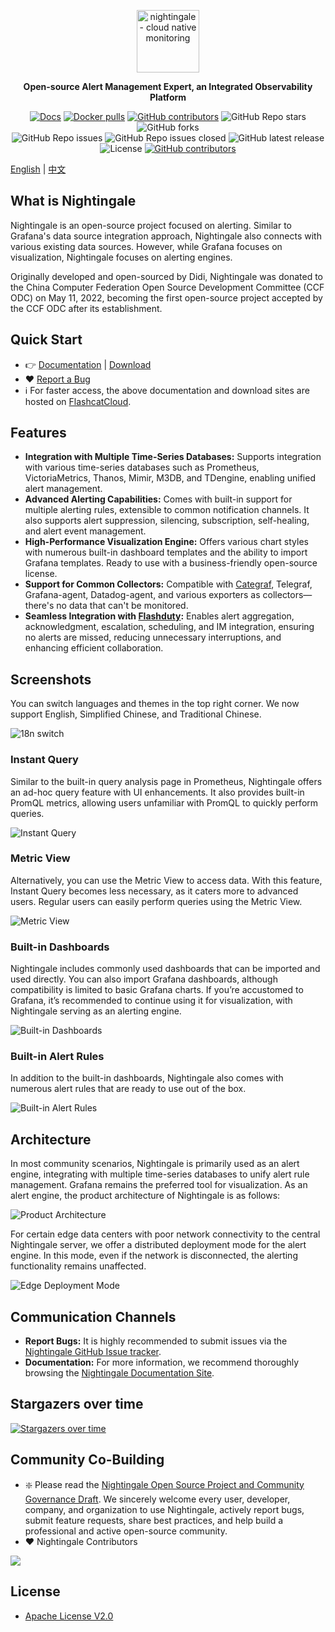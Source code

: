 <p align="center">
  <a href="https://github.com/ccfos/nightingale">
    <img src="doc/img/Nightingale_L_V.png" alt="nightingale - cloud native monitoring" width="100" /></a>
</p>
<p align="center">
  <b>Open-source Alert Management Expert, an Integrated Observability Platform</b>
</p>

<p align="center">
<a href="https://flashcat.cloud/docs/">
  <img alt="Docs" src="https://img.shields.io/badge/docs-get%20started-brightgreen"/></a>
<a href="https://hub.docker.com/u/flashcatcloud">
  <img alt="Docker pulls" src="https://img.shields.io/docker/pulls/flashcatcloud/nightingale"/></a>
<a href="https://github.com/ccfos/nightingale/graphs/contributors">
  <img alt="GitHub contributors" src="https://img.shields.io/github/contributors-anon/ccfos/nightingale"/></a>
<img alt="GitHub Repo stars" src="https://img.shields.io/github/stars/ccfos/nightingale">
<img alt="GitHub forks" src="https://img.shields.io/github/forks/ccfos/nightingale">
<br/><img alt="GitHub Repo issues" src="https://img.shields.io/github/issues/ccfos/nightingale">
<img alt="GitHub Repo issues closed" src="https://img.shields.io/github/issues-closed/ccfos/nightingale">
<img alt="GitHub latest release" src="https://img.shields.io/github/v/release/ccfos/nightingale"/>
<img alt="License" src="https://img.shields.io/badge/license-Apache--2.0-blue"/>
<a href="https://n9e-talk.slack.com/">
  <img alt="GitHub contributors" src="https://img.shields.io/badge/join%20slack-%23n9e-brightgreen.svg"/></a>
</p>



[English](./README_en.md) | [中文](./README.md)

## What is Nightingale

Nightingale is an open-source project focused on alerting. Similar to Grafana's data source integration approach, Nightingale also connects with various existing data sources. However, while Grafana focuses on visualization, Nightingale focuses on alerting engines.

Originally developed and open-sourced by Didi, Nightingale was donated to the China Computer Federation Open Source Development Committee (CCF ODC) on May 11, 2022, becoming the first open-source project accepted by the CCF ODC after its establishment. 


## Quick Start

- 👉 [Documentation](https://flashcat.cloud/docs/) | [Download](https://flashcat.cloud/download/nightingale/)
- ❤️ [Report a Bug](https://github.com/ccfos/nightingale/issues/new?assignees=&labels=&projects=&template=question.yml)
- ℹ️ For faster access, the above documentation and download sites are hosted on [FlashcatCloud](https://flashcat.cloud).

## Features

- **Integration with Multiple Time-Series Databases:** Supports integration with various time-series databases such as Prometheus, VictoriaMetrics, Thanos, Mimir, M3DB, and TDengine, enabling unified alert management.
- **Advanced Alerting Capabilities:** Comes with built-in support for multiple alerting rules, extensible to common notification channels. It also supports alert suppression, silencing, subscription, self-healing, and alert event management.
- **High-Performance Visualization Engine:** Offers various chart styles with numerous built-in dashboard templates and the ability to import Grafana templates. Ready to use with a business-friendly open-source license.
- **Support for Common Collectors:** Compatible with [Categraf](https://flashcat.cloud/product/categraf), Telegraf, Grafana-agent, Datadog-agent, and various exporters as collectors—there's no data that can't be monitored.
- **Seamless Integration with [Flashduty](https://flashcat.cloud/product/flashcat-duty/):** Enables alert aggregation, acknowledgment, escalation, scheduling, and IM integration, ensuring no alerts are missed, reducing unnecessary interruptions, and enhancing efficient collaboration.


## Screenshots

You can switch languages and themes in the top right corner. We now support English, Simplified Chinese, and Traditional Chinese. 

![18n switch](doc/img/readme/n9e-switch-i18n.png)

### Instant Query

Similar to the built-in query analysis page in Prometheus, Nightingale offers an ad-hoc query feature with UI enhancements. It also provides built-in PromQL metrics, allowing users unfamiliar with PromQL to quickly perform queries.

![Instant Query](doc/img/readme/20240513103305.png)

### Metric View

Alternatively, you can use the Metric View to access data. With this feature, Instant Query becomes less necessary, as it caters more to advanced users. Regular users can easily perform queries using the Metric View.

![Metric View](doc/img/readme/20240513103530.png)

### Built-in Dashboards

Nightingale includes commonly used dashboards that can be imported and used directly. You can also import Grafana dashboards, although compatibility is limited to basic Grafana charts. If you’re accustomed to Grafana, it’s recommended to continue using it for visualization, with Nightingale serving as an alerting engine.

![Built-in Dashboards](doc/img/readme/20240513103628.png)

### Built-in Alert Rules

In addition to the built-in dashboards, Nightingale also comes with numerous alert rules that are ready to use out of the box.

![Built-in Alert Rules](doc/img/readme/20240513103825.png)



## Architecture

In most community scenarios, Nightingale is primarily used as an alert engine, integrating with multiple time-series databases to unify alert rule management. Grafana remains the preferred tool for visualization. As an alert engine, the product architecture of Nightingale is as follows:

![Product Architecture](doc/img/readme/20240221152601.png)

For certain edge data centers with poor network connectivity to the central Nightingale server, we offer a distributed deployment mode for the alert engine. In this mode, even if the network is disconnected, the alerting functionality remains unaffected.

![Edge Deployment Mode](doc/img/readme/20240222102119.png)


## Communication Channels

- **Report Bugs:** It is highly recommended to submit issues via the [Nightingale GitHub Issue tracker](https://github.com/ccfos/nightingale/issues/new?assignees=&labels=kind%2Fbug&projects=&template=bug_report.yml).
- **Documentation:** For more information, we recommend thoroughly browsing the [Nightingale Documentation Site](https://flashcat.cloud/docs/content/flashcat-monitor/nightingale-v7/introduction/).

## Stargazers over time

[![Stargazers over time](https://api.star-history.com/svg?repos=ccfos/nightingale&type=Date)](https://star-history.com/#ccfos/nightingale&Date)

## Community Co-Building

- ❇️ Please read the [Nightingale Open Source Project and Community Governance Draft](./doc/community-governance.md). We sincerely welcome every user, developer, company, and organization to use Nightingale, actively report bugs, submit feature requests, share best practices, and help build a professional and active open-source community.
-  ❤️ Nightingale Contributors
<a href="https://github.com/ccfos/nightingale/graphs/contributors">
  <img src="https://contrib.rocks/image?repo=ccfos/nightingale" />
</a>

## License
- [Apache License V2.0](https://github.com/didi/nightingale/blob/main/LICENSE)

